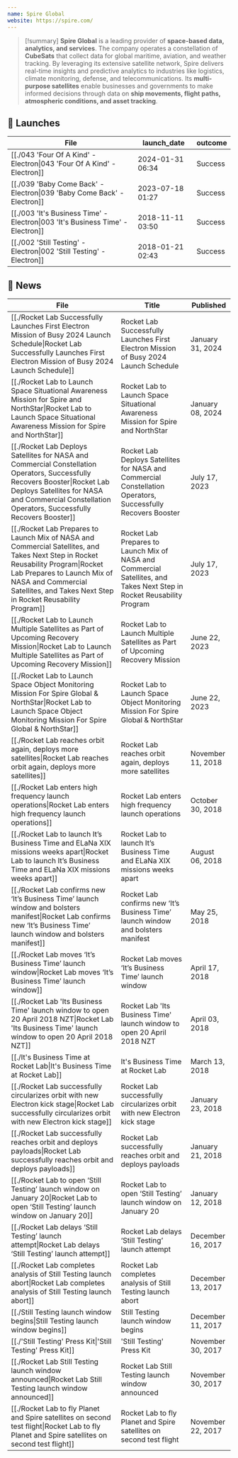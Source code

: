 ```yaml
---
name: Spire Global
website: https://spire.com/
---
```


>[!summary]
**Spire Global** is a leading provider of **space-based data, analytics, and services**. The company operates a constellation of **CubeSats** that collect data for global maritime, aviation, and weather tracking. By leveraging its extensive satellite network, Spire delivers real-time insights and predictive analytics to industries like logistics, climate monitoring, defense, and telecommunications. Its **multi-purpose satellites** enable businesses and governments to make informed decisions through data on **ship movements, flight paths, atmospheric conditions, and asset tracking**. 


## 🚀 Launches

| File                                                                                            | launch_date      | outcome |
| ----------------------------------------------------------------------------------------------- | ---------------- | ------- |
| [[./043 'Four Of A Kind' - Electron\|043 'Four Of A Kind' - Electron]]         | 2024-01-31 06:34 | Success |
| [[./039 'Baby Come Back' - Electron\|039 'Baby Come Back' - Electron]]         | 2023-07-18 01:27 | Success |
| [[./003 'It's Business Time' - Electron\|003 'It's Business Time' - Electron]] | 2018-11-11 03:50 | Success |
| [[./002 'Still Testing' - Electron\|002 'Still Testing' - Electron]]           | 2018-01-21 02:43 | Success |


## 📰 News
| File                                                                                                                                                                                                                                                       | Title                                                                                                                   | Published         |
| ---------------------------------------------------------------------------------------------------------------------------------------------------------------------------------------------------------------------------------------------------------- | ----------------------------------------------------------------------------------------------------------------------- | ----------------- |
| [[./Rocket Lab Successfully Launches First Electron Mission of Busy 2024 Launch Schedule\|Rocket Lab Successfully Launches First Electron Mission of Busy 2024 Launch Schedule]]                                                                     | Rocket Lab Successfully Launches First Electron Mission of Busy 2024 Launch Schedule                                    | January 31, 2024  |
| [[./Rocket Lab to Launch Space Situational Awareness Mission for Spire and NorthStar\|Rocket Lab to Launch Space Situational Awareness Mission for Spire and NorthStar]]                                                                             | Rocket Lab to Launch Space Situational Awareness Mission for Spire and NorthStar                                        | January 08, 2024  |
| [[./Rocket Lab Deploys Satellites for NASA and Commercial Constellation Operators,  Successfully Recovers Booster\|Rocket Lab Deploys Satellites for NASA and Commercial Constellation Operators,  Successfully Recovers Booster]]                   | Rocket Lab Deploys Satellites for NASA and Commercial Constellation Operators,  Successfully Recovers Booster           | July 17, 2023     |
| [[./Rocket Lab Prepares to Launch Mix of NASA and Commercial Satellites, and Takes Next Step in Rocket Reusability Program\|Rocket Lab Prepares to Launch Mix of NASA and Commercial Satellites, and Takes Next Step in Rocket Reusability Program]] | Rocket Lab Prepares to Launch Mix of NASA and Commercial Satellites, and Takes Next Step in Rocket Reusability Program  | July 17, 2023     |
| [[./Rocket Lab to Launch Multiple Satellites as Part of Upcoming Recovery Mission\|Rocket Lab to Launch Multiple Satellites as Part of Upcoming Recovery Mission]]                                                                                   | Rocket Lab to Launch Multiple Satellites as Part of Upcoming Recovery Mission                                           | June 22, 2023     |
| [[./Rocket Lab to Launch Space Object Monitoring Mission For Spire Global & NorthStar\|Rocket Lab to Launch Space Object Monitoring Mission For Spire Global & NorthStar]]                                                                           | Rocket Lab to Launch Space Object Monitoring Mission For Spire Global & NorthStar                                       | June 22, 2023     |
| [[./Rocket Lab reaches orbit again, deploys more satellites\|Rocket Lab reaches orbit again, deploys more satellites]]                                                                                                                               | Rocket Lab reaches orbit again, deploys more satellites                                                                 | November 11, 2018 |
| [[./Rocket Lab enters high frequency launch operations\|Rocket Lab enters high frequency launch operations]]                                                                                                                                         | Rocket Lab enters high frequency launch operations                                                                      | October 30, 2018  |
| [[./Rocket Lab to launch It’s Business Time and ELaNa XIX missions weeks apart\|Rocket Lab to launch It’s Business Time and ELaNa XIX missions weeks apart]]                                                                                         | Rocket Lab to launch It’s Business Time and ELaNa XIX missions weeks apart                                              | August 06, 2018   |
| [[./Rocket Lab confirms new ‘It’s Business Time’ launch window and bolsters manifest\|Rocket Lab confirms new ‘It’s Business Time’ launch window and bolsters manifest]]                                                                             | Rocket Lab confirms new ‘It’s Business Time’ launch window and bolsters manifest                                        | May 25, 2018      |
| [[./Rocket Lab moves ‘It’s Business Time’ launch window\|Rocket Lab moves ‘It’s Business Time’ launch window]]                                                                                                                                       | Rocket Lab moves ‘It’s Business Time’ launch window                                                                     | April 17, 2018    |
| [[./Rocket Lab 'Its Business Time' launch window to open 20 April 2018 NZT\|Rocket Lab 'Its Business Time' launch window to open 20 April 2018 NZT]]                                                                                                 | Rocket Lab 'Its Business Time' launch window to open 20 April 2018 NZT                                                  | April 03, 2018    |
| [[./It's Business Time at Rocket Lab\|It's Business Time at Rocket Lab]]                                                                                                                                                                             | It's Business Time at Rocket Lab                                                                                        | March 13, 2018    |
| [[./Rocket Lab successfully circularizes orbit with new Electron kick stage\|Rocket Lab successfully circularizes orbit with new Electron kick stage]]                                                                                               | Rocket Lab successfully circularizes orbit with new Electron kick stage                                                 | January 23, 2018  |
| [[./Rocket Lab successfully reaches orbit and deploys payloads\|Rocket Lab successfully reaches orbit and deploys payloads]]                                                                                                                         | Rocket Lab successfully reaches orbit and deploys payloads                                                              | January 21, 2018  |
| [[./Rocket Lab to open ‘Still Testing’ launch window on January 20\|Rocket Lab to open ‘Still Testing’ launch window on January 20]]                                                                                                                 | Rocket Lab to open ‘Still Testing’ launch window on January 20                                                          | January 12, 2018  |
| [[./Rocket Lab delays ‘Still Testing’ launch attempt\|Rocket Lab delays ‘Still Testing’ launch attempt]]                                                                                                                                             | Rocket Lab delays ‘Still Testing’ launch attempt                                                                        | December 16, 2017 |
| [[./Rocket Lab completes analysis of Still Testing launch abort\|Rocket Lab completes analysis of Still Testing launch abort]]                                                                                                                       | Rocket Lab completes analysis of Still Testing launch abort                                                             | December 13, 2017 |
| [[./Still Testing launch window begins\|Still Testing launch window begins]]                                                                                                                                                                         | Still Testing launch window begins                                                                                      | December 11, 2017 |
| [[./'Still Testing' Press Kit\|'Still Testing' Press Kit]]                                                                                                                                                                                           | 'Still Testing' Press Kit                                                                                               | November 30, 2017 |
| [[./Rocket Lab Still Testing launch window announced\|Rocket Lab Still Testing launch window announced]]                                                                                                                                             | Rocket Lab Still Testing launch window announced                                                                        | November 30, 2017 |
| [[./Rocket Lab to fly Planet and Spire satellites on second test flight\|Rocket Lab to fly Planet and Spire satellites on second test flight]]                                                                                                       | Rocket Lab to fly Planet and Spire satellites on second test flight                                                     | November 22, 2017 |

